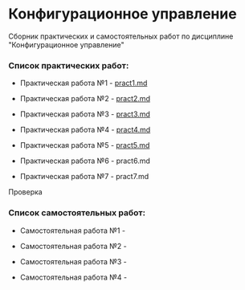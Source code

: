 Конфигурационное управление
========================= 

Сборник практических и самостоятельных работ по дисциплине "Конфигурационное управление"

### **Список практических работ:**

- Практическая работа №1 - [pract1.md](https://github.com/Rashid-Yusubov/Configuration-management/blob/main/pract1/pract1.md)

- Практическая работа №2 - [pract2.md](https://github.com/Rashid-Yusubov/Configuration-management/blob/main/pract2/pract2.md)

- Практическая работа №3 - [pract3.md](https://github.com/Rashid-Yusubov/Configuration-management/blob/main/pract3/pract3.md)
  
- Практическая работа №4 - [pract4.md](https://github.com/Rashid-Yusubov/Configuration-management/blob/main/pract4/pract4.md)
  
- Практическая работа №5 - [pract5.md](https://github.com/Rashid-Yusubov/Configuration-management/blob/main/pract5/pract5.md)
  
- Практическая работа №6 - pract6.md
  
- Практическая работа №7 - pract7.md

Проверка
  
### **Список самостоятельных работ:**

- Самостоятельная работа №1 - 

- Самостоятельная работа №2 -
  
- Самостоятельная работа №3 -
  
- Самостоятельная работа №4 -
